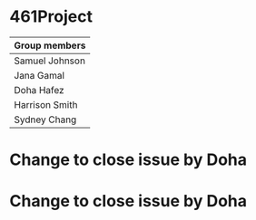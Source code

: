 # 461Project

| Group members|
|--------------|
|Samuel Johnson|
|Jana Gamal|
|Doha Hafez|
|Harrison Smith|
|Sydney Chang|

# Change to close issue by Doha
# Change to close issue by Doha
